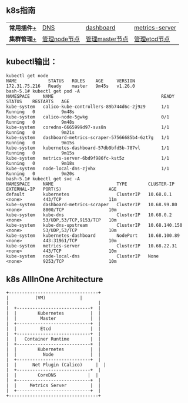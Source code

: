 ## k8s指南

<table border="0">
    <tr>
        <td><strong>常用插件</strong><a href="docs/guide/index.md">+</a></td>
        <td><a href="docs/guide/kubedns.md">DNS</a></td>
        <td><a href="docs/guide/dashboard.md">dashboard</a></td>
        <td><a href="docs/guide/metrics-server.md">metrics-server</a></td>
        <!-- <td><a href="docs/guide/prometheus.md">prometheus</a></td>
        <td><a href="docs/guide/efk.md">efk</a></td> -->
    </tr>
    <tr>
        <td><strong>集群管理</strong><a href="docs/op/op-index.md">+</a></td>
        <td><a href="docs/op/op-node.md">管理node节点</a></td>
        <td><a href="docs/op/op-master.md">管理master节点</a></td>
        <td><a href="docs/op/op-etcd.md">管理etcd节点</a></td>
        <!-- <td><a href="docs/op/upgrade.md">升级集群</a></td>
        <td><a href="docs/op/cluster_restore.md">备份恢复</a></td> -->
    </tr>
</table>


## kubectl输出：
```
kubectl get node  
NAME            STATUS   ROLES    AGE     VERSION
172.31.75.216   Ready    master   9m45s   v1.26.0
bash-5.1# kubectl get pod -A   
NAMESPACE     NAME                                         READY   STATUS    RESTARTS   AGE
kube-system   calico-kube-controllers-89b744d6c-2j9z9      1/1     Running   0          9m48s
kube-system   calico-node-5gwkg                            0/1     Running   0          9m48s
kube-system   coredns-6665999d97-svs8n                     1/1     Running   0          9m21s
kube-system   dashboard-metrics-scraper-57566685b4-6zt7g   1/1     Running   0          9m15s
kube-system   kubernetes-dashboard-57db9bfd5b-787vl        1/1     Running   0          9m15s
kube-system   metrics-server-6bd9f986fc-kst5z              1/1     Running   0          9m18s
kube-system   node-local-dns-zjvhx                         1/1     Running   0          9m20s
bash-5.1# kubectl get svc -A 
NAMESPACE     NAME                        TYPE        CLUSTER-IP      EXTERNAL-IP   PORT(S)                  AGE
default       kubernetes                  ClusterIP   10.68.0.1       <none>        443/TCP                  11m
kube-system   dashboard-metrics-scraper   ClusterIP   10.68.99.80     <none>        8000/TCP                 10m
kube-system   kube-dns                    ClusterIP   10.68.0.2       <none>        53/UDP,53/TCP,9153/TCP   10m
kube-system   kube-dns-upstream           ClusterIP   10.68.140.150   <none>        53/UDP,53/TCP            10m
kube-system   kubernetes-dashboard        NodePort    10.68.100.89    <none>        443:31961/TCP            10m
kube-system   metrics-server              ClusterIP   10.68.22.31     <none>        443/TCP                  10m
kube-system   node-local-dns              ClusterIP   None            <none>        9253/TCP                 10m
```

## k8s AllInOne Architecture
```
+----------------------------------+
|          (VM)             |
|                                  |
|  +----------------------------+  |
|  |        Kubernetes          |  |
|  |         Master             |  |
|  +----------------------------+  |
|  |         Etcd               |  |
|  +----------------------------+  |
|  |   Container Runtime        |  |
|  +----------------------------+  |
|  |        Kubernetes          |  |
|  |          Node              |  |
|  +----------------------------+  |
|  |      Net Plugin (Calico)     |  |
|  +----------------------------+  |
|  |        CoreDNS            |  |
|  +----------------------------+  |
|  |     Metrics Server         |  |
|  +----------------------------+  |
+----------------------------------+
```
